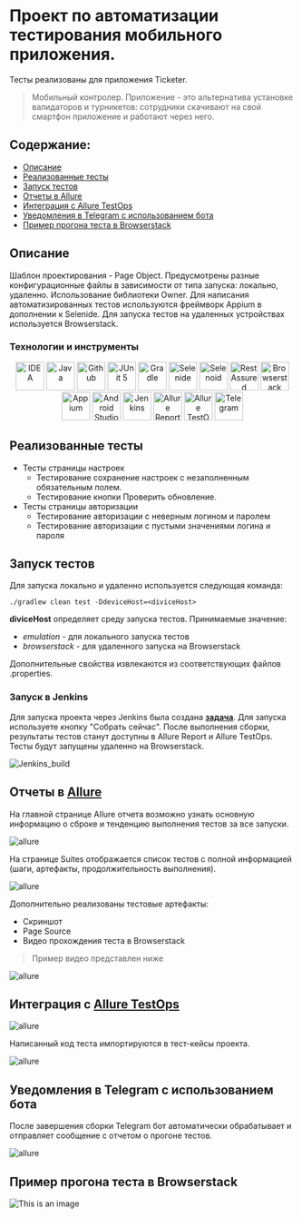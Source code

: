 # Проект по автоматизации тестирования мобильного приложения.
Тесты реализованы для приложения Ticketer. 

> Мобильный контролер. Приложение - это альтернатива установке валидаторов и турникетов: сотрудники скачивают на свой смартфон приложение и работают через него.

## Содержание:

* <a href="#tools">Описание</a>
* <a href="#cases">Реализованные тесты</a>
* <a href="#console">Запуск тестов</a>
* <a href="#allure">Отчеты в Allure</a>
* <a href="#testops">Интеграция с Allure TestOps</a>
* <a href="#telegram">Уведомления в Telegram с использованием бота</a>
*  <a href="#browserstack">Пример прогона теста в Browserstack</a>

<a id="tools"></a>
## Описание

Шаблон проектирования - Page Object.
Предусмотрены разные конфигурационные файлы в зависимости от типа запуска: локально, удаленно.
Использование библиотеки Owner.
Для написания автоматизированных тестов используются фреймворк Appium в дополнении к Selenide.
Для запуска тестов на удаленных устройствах используется Browserstack.

### Технологии и инструменты

<p align="center">
<a href="https://www.jetbrains.com/idea/"><img src="images/logo/intellij-original.svg" width="50" height="50"  alt="IDEA"/></a>
<a href="https://www.java.com/"><img src="images/logo/java-original.svg" width="50" height="50"  alt="Java"/></a>
<a href="https://github.com/"><img src="images/logo/github-original.svg" width="50" height="50"  alt="Github"/></a>
<a href="https://junit.org/junit5/"><img src="images/logo/junit-original.svg" width="50" height="50"  alt="JUnit 5"/></a>
<a href="https://gradle.org/"><img src="images/logo/gradle-original.svg" width="50" height="50"  alt="Gradle"/></a>
<a href="https://selenide.org/"><img src="images/logo/Selenide.png" width="50" height="50" alt="Selenide"/></a>
<a href="https://aerokube.com/selenoid/"><img src="images/logo/Selenoid.png" width="50" height="50" alt="Selenoid"/></a>
<a href="https://rest-assured.io/"><img src="images/logo/RestAssured.png" width="50" height="50" alt="RestAssured"/></a>
<a href="https://www.browserstack.com/"><img src="images/logo/browserstack-original.svg" width="50" height="50" alt="Browserstack"/></a>
<a href="https://appium.io/"><img src="images/logo/Appium.png" width="50" height="50" alt="Appium"/></a>
<a href="https://developer.android.com/studio"><img src="images/logo/AndroidStudio.png" width="50" height="50" alt="Android Studio"/></a>
<a href="https://www.jenkins.io/"><img src="images/logo/jenkins-original.svg" width="50" height="50"  alt="Jenkins"/></a>
<a href="https://github.com/allure-framework/"><img src="images/logo/AllureReports.png" width="50" height="50" alt="Allure Report"/></a>
<a href="https://qameta.io/"><img src="images/logo/AllureTestOps.svg" width="50" height="50" alt="Allure TestOps"/></a> 
<a href="https://telegram.org/"><img src="images/logo/Telegram.png" width="50" height="50" alt="Telegram"/></a>
</p>


<a id="cases"></a>

## Реализованные тесты

* Тесты страницы настроек
  * Тестирование сохранение настроек с незаполненным обязательным полем.
  * Тестирование кнопки Проверить обновление.
* Тесты страницы авторизации
  * Тестирование авторизации с неверным логином и паролем
  * Тестирование авторизации с пустыми значениями логина и пароля


<a id="console"></a>

## Запуск тестов

Для запуска локально и удаленно используется следующая команда:

```
./gradlew clean test -DdeviceHost=<diviceHost>
```
**diviceHost** определяет среду запуска тестов. Принимаемые значение: 
* *emulation* - для локального запуска тестов
* *browserstack* - для удаленного запуска на Browserstack

Дополнительные свойства извлекаются из соответствующих файлов .properties.

### Запуск в Jenkins

Для запуска проекта через Jenkins была создана <a target="_blank" href="https://jenkins.autotests.cloud/job/C29-bochkareva_a-ticketer-mobile-tests/">**задача**</a>. Для запуска используете кнопку "Собрать сейчас".
После выполнения сборки, результаты тестов станут доступны в Allure Report и Allure TestOps.
Тесты будут запущены удаленно на Browserstack.

![Jenkins_build](/images/screens/jenkins.jpg)

<a id="allure"></a>

## Отчеты в <a target="_blank" href="https://jenkins.autotests.cloud/job/C29-bochkareva_a-ticketer-mobile-tests/allure/">**Allure**</a>

На главной странице Allure отчета возможно узнать основную информацию о сброке и тенденцию выполнения тестов за все запуски.

![allure](/images/screens/allure.jpg)

На странице Suites отображается список тестов с полной информацией (шаги, артефакты, продолжительность выполнения).

![allure](/images/screens/allure-suites.jpg)

Дополнительно реализованы тестовые артефакты:
* Скриншот
* Page Source
* Видео прохождения теста в Browserstack  
> Пример видео представлен ниже

![allure](/images/screens/allure_attach.jpg)

<a id="testops"></a>

## Интеграция с <a target="_blank" href="https://allure.autotests.cloud/project/4499/dashboards">**Allure TestOps**</a>

![allure](/images/screens/allure_testops.jpg)

Написанный код теста импортируются в тест-кейсы проекта.

![allure](/images/screens/allure_testops_testcase.jpg)

<a id="telegram"></a>

## Уведомления в Telegram с использованием бота

После завершения сборки Telegram бот автоматически обрабатывает и отправляет сообщение с отчетом о прогоне тестов.

![allure](/images/screens/telegram_bot.jpg)

<a id="browserstack"></a>
## Пример прогона теста в Browserstack

![This is an image](/images/screens/video.gif)
